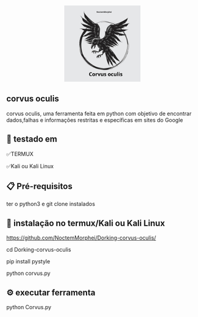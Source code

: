 <p align="center">

  <img width="200" height="200" src="20240306_215451_0000.png">

## corvus oculis
 corvus oculis, uma ferramenta feita em python com objetivo de encontrar dados,falhas e informações restritas e específicas em sites do Google

## 🥽 testado em

✅️TERMUX

✅️Kali ou Kali Linux

## 📋 Pré-requisitos

ter o python3 e git clone instalados

## 🔧 instalação no termux/Kali ou Kali Linux 
https://github.com/NoctemMorphei/Dorking-corvus-oculis/

 cd Dorking-corvus-oculis

 pip install pystyle

 python corvus.py

## ⚙️ executar ferramenta
 python Corvus.py
